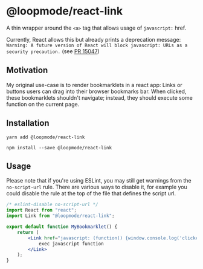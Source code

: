 # @loopmode/react-link

A thin wrapper around the `<a>` tag that allows usage of `javascript:` href.

Currently, React allows this but already prints a deprecation message: `Warning: A future version of React will block javascript: URLs as a security precaution.`
(see [PR 15047](https://github.com/facebook/react/pull/15047))

## Motivation

My original use-case is to render bookmarklets in a react app: Links or buttons users can drag into their browser bookmarks bar. When clicked, these bookmarklets shouldn't navigate; instead, they should execute some function on the current page.

## Installation

```
yarn add @loopmode/react-link
```

```
npm install --save @loopmode/react-link
```

## Usage

Please note that if you're using ESLint, you may still get warnings from the `no-script-url` rule.
There are various ways to disable it, for example you could disable the rule at the top of the file that defines the script url.

```jsx
/* eslint-disable no-script-url */
import React from "react";
import Link from "@loopmode/react-link";

export default function MyBookmarklet() {
    return (
        <Link href="javascript: (function() {window.console.log('clicked')}())">
            exec javascript function
        </Link>
    );
}
```

